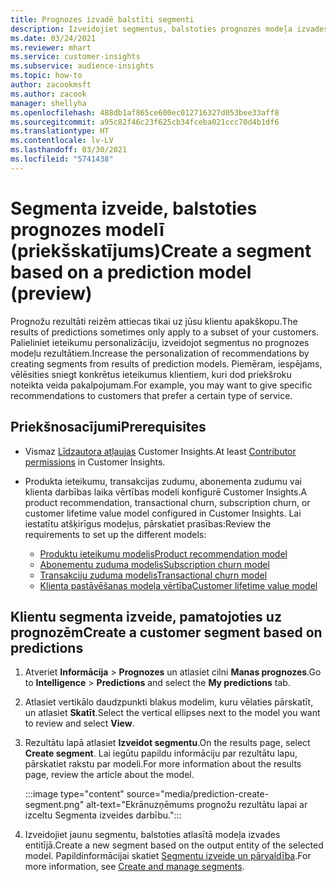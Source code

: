 ```yaml
---
title: Prognozes izvadē balstīti segmenti
description: Izveidojiet segmentus, balstoties prognozes modeļa izvades entitījā.
ms.date: 03/24/2021
ms.reviewer: mhart
ms.service: customer-insights
ms.subservice: audience-insights
ms.topic: how-to
author: zacookmsft
ms.author: zacook
manager: shellyha
ms.openlocfilehash: 488db1af865ce600ec012716327d053bee33aff8
ms.sourcegitcommit: a95c82f46c23f625cb34fceba021ccc70d4b1df6
ms.translationtype: HT
ms.contentlocale: lv-LV
ms.lasthandoff: 03/30/2021
ms.locfileid: "5741438"
---
```

# <a name="create-a-segment-based-on-a-prediction-model-preview"></a><span data-ttu-id="d8237-103">Segmenta izveide, balstoties prognozes modelī (priekšskatījums)</span><span class="sxs-lookup"><span data-stu-id="d8237-103">Create a segment based on a prediction model (preview)</span></span>

<span data-ttu-id="d8237-104">Prognožu rezultāti reizēm attiecas tikai uz jūsu klientu apakškopu.</span><span class="sxs-lookup"><span data-stu-id="d8237-104">The results of predictions sometimes only apply to a subset of your customers.</span></span> <span data-ttu-id="d8237-105">Palieliniet ieteikumu personalizāciju, izveidojot segmentus no prognozes modeļu rezultātiem.</span><span class="sxs-lookup"><span data-stu-id="d8237-105">Increase the personalization of recommendations by creating segments from results of prediction models.</span></span> <span data-ttu-id="d8237-106">Piemēram, iespējams, vēlēsities sniegt konkrētus ieteikumus klientiem, kuri dod priekšroku noteikta veida pakalpojumam.</span><span class="sxs-lookup"><span data-stu-id="d8237-106">For example, you may want to give specific recommendations to customers that prefer a certain type of service.</span></span> 

## <a name="prerequisites"></a><span data-ttu-id="d8237-107">Priekšnosacījumi</span><span class="sxs-lookup"><span data-stu-id="d8237-107">Prerequisites</span></span>

- <span data-ttu-id="d8237-108">Vismaz [Līdzautora atļaujas](permissions.md) Customer Insights.</span><span class="sxs-lookup"><span data-stu-id="d8237-108">At least [Contributor permissions](permissions.md) in Customer Insights.</span></span>

- <span data-ttu-id="d8237-109">Produkta ieteikumu, transakcijas zudumu, abonementa zudumu vai klienta darbības laika vērtības modeli konfigurē Customer Insights.</span><span class="sxs-lookup"><span data-stu-id="d8237-109">A product recommendation, transactional churn, subscription churn, or customer lifetime value model configured in Customer Insights.</span></span> <span data-ttu-id="d8237-110">Lai iestatītu atšķirīgus modeļus, pārskatiet prasības:</span><span class="sxs-lookup"><span data-stu-id="d8237-110">Review the requirements to set up the different models:</span></span>

  - [<span data-ttu-id="d8237-111">Produktu ieteikumu modelis</span><span class="sxs-lookup"><span data-stu-id="d8237-111">Product recommendation model</span></span>](predict-product-recommendation.md)
  - [<span data-ttu-id="d8237-112">Abonementu zuduma modelis</span><span class="sxs-lookup"><span data-stu-id="d8237-112">Subscription churn model</span></span>](predict-subscription-churn.md)
  - [<span data-ttu-id="d8237-113">Transakciju zuduma modelis</span><span class="sxs-lookup"><span data-stu-id="d8237-113">Transactional churn model</span></span>](predict-transactional-churn.md)
  - [<span data-ttu-id="d8237-114">Klienta pastāvēšanas modeļa vērtība</span><span class="sxs-lookup"><span data-stu-id="d8237-114">Customer lifetime value model</span></span>](predict-customer-lifetime-value.md)

## <a name="create-a-customer-segment-based-on-predictions"></a><span data-ttu-id="d8237-115">Klientu segmenta izveide, pamatojoties uz prognozēm</span><span class="sxs-lookup"><span data-stu-id="d8237-115">Create a customer segment based on predictions</span></span>

1. <span data-ttu-id="d8237-116">Atveriet  **Informācija** > **Prognozes** un atlasiet cilni **Manas prognozes**.</span><span class="sxs-lookup"><span data-stu-id="d8237-116">Go to **Intelligence** > **Predictions** and select the **My predictions** tab.</span></span>

1. <span data-ttu-id="d8237-117">Atlasiet vertikālo daudzpunkti blakus modelim, kuru vēlaties pārskatīt, un atlasiet **Skatīt**.</span><span class="sxs-lookup"><span data-stu-id="d8237-117">Select the vertical ellipses next to the model you want to review and select **View**.</span></span>

1. <span data-ttu-id="d8237-118">Rezultātu lapā atlasiet **Izveidot segmentu**.</span><span class="sxs-lookup"><span data-stu-id="d8237-118">On the results page, select **Create segment**.</span></span> <span data-ttu-id="d8237-119">Lai iegūtu papildu informāciju par rezultātu lapu, pārskatiet rakstu par modeli.</span><span class="sxs-lookup"><span data-stu-id="d8237-119">For more information about the results page, review the article about the model.</span></span>

   :::image type="content" source="media/prediction-create-segment.png" alt-text="Ekrānuzņēmums prognožu rezultātu lapai ar izceltu Segmenta izveides darbību.":::

1. <span data-ttu-id="d8237-121">Izveidojiet jaunu segmentu, balstoties atlasītā modeļa izvades entitījā.</span><span class="sxs-lookup"><span data-stu-id="d8237-121">Create a new segment based on the output entity of the selected model.</span></span> <span data-ttu-id="d8237-122">Papildinformācijai skatiet [Segmentu izveide un pārvaldība](segments.md).</span><span class="sxs-lookup"><span data-stu-id="d8237-122">For more information, see [Create and manage segments](segments.md).</span></span>